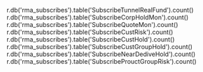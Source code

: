 r.db('rma_subscribes').table('SubscribeTunnelRealFund').count()
  r.db('rma_subscribes').table('SubscribeCorpHoldMon').count()
    r.db('rma_subscribes').table('SubscribeQuoteMon').count()
      r.db('rma_subscribes').table('SubscribeCustRisk').count()
        r.db('rma_subscribes').table('SubscribeCustHold').count()
          r.db('rma_subscribes').table('SubscribeCustGroupHold').count()
            r.db('rma_subscribes').table('SubscribeNearDediveHold').count()
              r.db('rma_subscribes').table('SubscribeProuctGroupRisk').count()